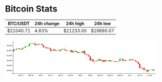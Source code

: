 # Bitcoin Stats

BTC/USDT|24h change|24h high|24h low|
|---|---|---|---|
|$21040.71|4.63%|$21233.00|$19890.07|

<img src="./chart.svg">
